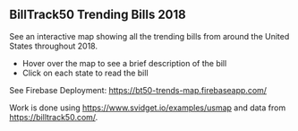 ## BillTrack50 Trending Bills 2018

See an interactive map showing all the trending bills from around the United States throughout 2018.
- Hover over the map to see a brief description of the bill
- Click on each state to read the bill

See Firebase Deployment: https://bt50-trends-map.firebaseapp.com/  

Work is done using https://www.svidget.io/examples/usmap and data from https://billtrack50.com/.
